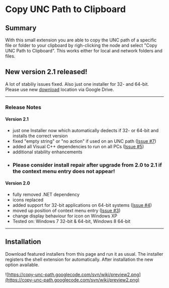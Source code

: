 # Copy UNC Path to Clipboard #

## Summary ##
With this small extension you are able to copy the UNC path of a specific file or folder to your clipboard by righ-clicking the node and select "Copy UNC Path to Clipboard". This works either for local and network folders and files.

## New version 2.1 released! ##
A lot of stabiliy issues fixed. Also just one installer for 32- and 64-bit.
Please use new [download](https://drive.google.com/folderview?id=0BwUZ5y7CZT-NMjEyNk1kSDVwcFU&usp=sharing) location via Google Drive.


---

### Release Notes ###
#### Version 2.1 ####
  * just one Installer now which automatically dedects if 32- or 64-bit and installs the correct version
  * fixed "empty string" or "no action" if used on an UNC path ([Issue #7](https://code.google.com/p/copy-unc-path/issues/detail?id=#7))
  * added all Visual C++ dependencies to run on all PCs ([Issue #5](https://code.google.com/p/copy-unc-path/issues/detail?id=#5))
  * additional stability enhancements
  * ### Please consider install **repair** after upgrade from 2.0 to 2.1 if the context menu entry does not appear! ###
#### Version 2.0 ####
  * fully removed .NET dependency
  * icons replaced
  * added support for 32-bit applications on 64-bit systems ([Issue #4](https://code.google.com/p/copy-unc-path/issues/detail?id=#4))
  * moved up position of context menu entry ([Issue #3](https://code.google.com/p/copy-unc-path/issues/detail?id=#3))
  * change display behaviour for icon on Windows XP
  * Tested on: Windows 7 32-bit & 64-bit, Windows 8 64-bit

---


## Installation ##
Download featured installers from this page and run it as usual. The installer registers the shell extension for automatically. After installation the new option available.

![https://copy-unc-path.googlecode.com/svn/wiki/preview2.png](https://copy-unc-path.googlecode.com/svn/wiki/preview2.png)